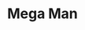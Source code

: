 ---
layout: video
series: Angry Video Game Nerd - Bad Game Cover Art
episode: 2
title: "Mega Man"
permalink: /avgn/bad-game-cover-art-2
video_id: dTj80onUOV4
release_date: 2015-12-02
mike_notes:
toggle: off
special: bad-covers
special_id: "Bad Game Cover Art Videos"
platforms:
  - Nintendo Entertainment System
---